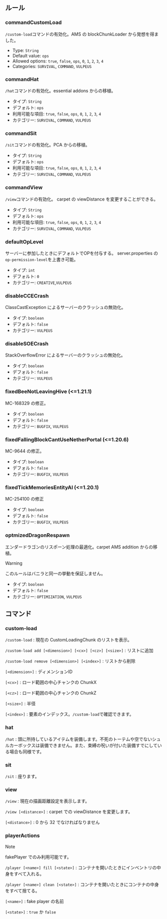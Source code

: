## ルール

### commandCustomLoad

`/custom-load`コマンドの有効化。AMS の blockChunkLoader から発想を得ました。

- Type: `String`
- Default value: `ops`
- Allowed options: `true`, `false`, `ops`, `0`, `1`, `2`, `3`, `4`
- Categories: `SURVIVAL`, `COMMAND`, `VULPEUS`

### commandHat

`/hat`コマンドの有効化。essential addons からの移植。

- タイプ: `String`
- デフォルト: `ops`
- 利用可能な項目: `true`, `false`, `ops`, `0`, `1`, `2`, `3`, `4`
- カテゴリー: `SURVIVAL`, `COMMAND`, `VULPEUS`

### commandSit

`/sit`コマンドの有効化。PCA からの移植。

- タイプ: `String`
- デフォルト: `ops`
- 利用可能な項目: `true`, `false`, `ops`, `0`, `1`, `2`, `3`, `4`
- カテゴリー: `SURVIVAL`, `COMMAND`, `VULPEUS`

### commandView

`/view`コマンドの有効化。
carpet の viewDistance を変更することができる。

- タイプ: `String`
- デフォルト: `ops`
- 利用可能な項目: `true`, `false`, `ops`, `0`, `1`, `2`, `3`, `4`
- カテゴリー: `SURVIVAL`, `COMMAND`, `VULPEUS`

### defaultOpLevel

サーバーに参加したときにデフォルトでOPを付与する。
server.properties の`op-permission-level`を上書き可能。

- タイプ: `int`
- デフォルト: `0`
- カテゴリー: `CREATIVE`,`VULPEUS`

### disableCCECrash

ClassCastException によるサーバーのクラッシュの無効化。

- タイプ: `boolean`
- デフォルト: `false`
- カテゴリー: `VULPEUS`

### disableSOECrash

StackOverflowError によるサーバーのクラッシュの無効化。

- タイプ: `boolean`
- デフォルト: `false`
- カテゴリー: `VULPEUS`

### fixedBeeNotLeavingHive (<=1.21.1)

MC-168329 の修正。

- タイプ: `boolean`
- デフォルト: `false`
- カテゴリー: `BUGFIX`, `VULPEUS`

### fixedFallingBlockCantUseNetherPortal (<=1.20.6)

MC-9644 の修正。

- タイプ: `boolean`
- デフォルト: `false`
- カテゴリー: `BUGFIX`, `VULPEUS`

### fixedTickMemoriesEntityAI (<=1.20.1)

MC-254100 の修正

- タイプ: `boolean`
- デフォルト: `false`
- カテゴリー: `BUGFIX`, `VULPEUS`

### optmizedDragonRespawn

エンダードラゴンのリスポーン処理の最適化。carpet AMS addition からの移植。
> [!WARNING]
> このルールはバニラと同一の挙動を保証しません。

- タイプ: `boolean`
- デフォルト: `false`
- カテゴリー: `OPTIMIZATION`, `VULPEUS`

## コマンド

### custom-load

`/custom-load` : 現在の CustomLoadingChunk のリストを表示。

`/custom-load add [<dimension>] [<cx>] [<cz>] [<size>]` : リストに追加

`/custom-load remove [<dimension>] [<index>]` : リストから削除

`[<dimension>]` : ディメンションID

`[<cx>]` : ロード範囲の中心チャンクの ChunkX

`[<cz>]` : ロード範囲の中心チャンクの ChunkZ

`[<size>]` : 半径

`[<index>]` : 要素のインデックス。`/custom-load`で確認できます。

### hat

`/hat` : 頭に所持しているアイテムを装備します。不死のトーテムや空でないシュルカーボックスは装備できません。また、束縛の呪いが付いた装備すでにしている場合も同様です。

### sit

`/sit` : 座ります。

### view

`/view` : 現在の描画距離設定を表示します。

`/view [<distance>]` : carpet での viewDistance を変更します。

`[<distance>]` : 0 から 32 でなければなりません

### playerActions

> [!NOTE]
> fakePlayer でのみ利用可能です。

`/player [<name>] fill [<state>]` : コンテナを開いたときにインベントリの中身をすべて入れる。

`/player [<name>] clean [<state>]` : コンテナを開いたときにコンテナの中身をすべて捨てる。

`[<name>]` : fake player の名前

`[<state>]` : `true` か `false`